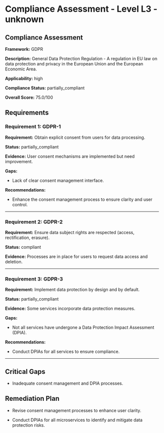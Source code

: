 # Compliance Assessment - Level L3 - unknown

## Compliance Assessment

**Framework:** GDPR

**Description:** General Data Protection Regulation - A regulation in EU law on data protection and privacy in the European Union and the European Economic Area.

**Applicability:** high

**Compliance Status:** partially_compliant

**Overall Score:** 75.0/100

## Requirements

### Requirement 1: GDPR-1

**Requirement:** Obtain explicit consent from users for data processing.

**Status:** partially_compliant

**Evidence:** User consent mechanisms are implemented but need improvement.

**Gaps:**
- Lack of clear consent management interface.

**Recommendations:**
- Enhance the consent management process to ensure clarity and user control.

---

### Requirement 2: GDPR-2

**Requirement:** Ensure data subject rights are respected (access, rectification, erasure).

**Status:** compliant

**Evidence:** Processes are in place for users to request data access and deletion.

---

### Requirement 3: GDPR-3

**Requirement:** Implement data protection by design and by default.

**Status:** partially_compliant

**Evidence:** Some services incorporate data protection measures.

**Gaps:**
- Not all services have undergone a Data Protection Impact Assessment (DPIA).

**Recommendations:**
- Conduct DPIAs for all services to ensure compliance.

---

## Critical Gaps

- Inadequate consent management and DPIA processes.

## Remediation Plan

- Revise consent management processes to enhance user clarity.

- Conduct DPIAs for all microservices to identify and mitigate data protection risks.

